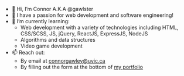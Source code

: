 - 👋 Hi, I’m Connor A.K.A @gawlster
- 👀 I have a passion for web development and software engineering!
- 🌱 I’m currently learning:
  - Web development with a variety of technologies including HTML, CSS/SCSS, JS, jQuery, ReactJS, ExpressJS, NodeJS
  - Algorithms and data structures
  - Video game development
- 📫 Reach out:
  - By email at connorgawley@uvic.ca
  - By filling out the form at the bottom of <a href='https://gawlster.github.io/portfolio' target='_blank'>my portfolio</a>

<!---
gawlster/gawlster is a ✨ special ✨ repository because its `README.md` (this file) appears on your GitHub profile.
You can click the Preview link to take a look at your changes.
--->
